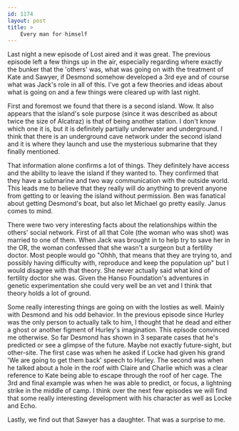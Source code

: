 ```yaml
---
id: 1174
layout: post
title: >
    Every man for himself
---
```


Last night a new episode of Lost aired and it was great. The previous episode left a few things up in the air, especially regarding where exactly the bunker that the 'others' was, what was going on with the treatment of Kate and Sawyer, if Desmond somehow developed a 3rd eye and of course what was Jack's role in all of this. I've got a few theories and ideas about what is going on and a few things were cleared up with last night.

First and foremost we found that there is a second island. Wow. It also appears that the island's sole purpose (since it was described as about twice the size of Alcatraz) is that of being another station. I don't know which one it is, but it is definitely partially underwater and underground. I think that there is an underground cave network under the second island and it is where they launch and use the mysterious submarine that they finally mentioned.

That information alone confirms a lot of things. They definitely have access and the ability to leave the island if they wanted to. They confirmed that they have a submarine and two way communication with the outside world. This leads me to believe that they really will do anything to prevent anyone from getting to or leaving the island without permission. Ben was fanatical about getting Desmond's boat, but also let Michael go pretty easily. Janus comes to mind.

There were two very interesting facts about the relationships within the others' social network. First of all that Cole (the woman who was shot) was married to one of them. When Jack was brought in to help try to save her in the OR, the woman confessed that she wasn't a surgeon but a fertility doctor. Most people would go "Ohhh, that means that they are trying to, and possibly having difficulty with, reproduce and keep the population up" but I would disagree with that theory. She never actually said what kind of fertility doctor she was. Given the Hanso Foundation's adventures in genetic experimentation she could very well be an vet and I think that theory holds a lot of ground.

Some really interesting things are going on with the losties as well. Mainly with Desmond and his odd behavior. In the previous episode since Hurley was the only person to actually talk to him, I thought that he dead and either a ghost or another figment of Hurley's imagination. This episode convinced me otherwise. So far Desmond has shown in 3 separate cases that he's predicted or see a glimpse of the future. Maybe not exactly future-sight, but other-site. The first case was when he asked if Locke had given his grand 'We are going to get them back' speech to Hurley. The second was when he talked about a hole in the roof with Claire and Charlie which was a clear reference to Kate being able to escape through the roof of her cage. The 3rd and final example was when he was able to predict, or focus, a lightning strike in the middle of camp. I think over the next few episodes we will find that some really interesting development with his character as well as Locke and Echo.

Lastly, we find out that Sawyer has a daughter. That was a surprise to me.
